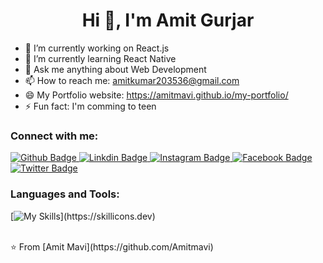  <h1 align="center">Hi 👋, I'm Amit Gurjar</h1>

- 🔭 I’m currently working on React.js
- 🌱 I’m currently learning React Native
- 💬 Ask me anything about Web Development 
- 📫 How to reach me: amitkumar203536@gmail.com
- 😄 My  Portfolio website: https://amitmavi.github.io/my-portfolio/
- ⚡ Fun fact: I'm comming to teen
  
### Connect with me:
<div id="badges">
  <a href="https://github.com/Amitmavi">
    <img src="https://img.shields.io/badge/Github-white?style=for-the-badge&logo=Github&logoColor=black" alt="Github Badge"/>
  </a>
  <a href="https://www.linkedin.com/in/amit-gurjar-6665a3252">
    <img src="https://img.shields.io/badge/LinkdIn-blue?style=for-the-badge&logo=linkdin&logoColor=white" alt="Linkdin Badge"/>
  </a>
   <a href="https://www.instagram.com/invites/contact/?i=1v2elyphthji1&utm_content=gikj40v">
    <img src="https://img.shields.io/badge/Instagram-purple?style=for-the-badge&logo=instagram&logoColor=white" alt="Instagram Badge"/>
  </a>
   <a href="https://www.facebook.com/profile.php?id=100050684704120">
    <img src="https://img.shields.io/badge/Facebook-blue?style=for-the-badge&logo=facebook&logoColor=white" alt="Facebook Badge"/>
  </a>
   <a href="https://twitter.com/amitgurjar2036?t=7jQxdk_RIG7tjlBhD4NBzg&s=09">
    <img src="https://img.shields.io/badge/Twitter-blue?style=for-the-badge&logo=twitter&logoColor=white" alt="Twitter Badge"/>
  </a>
</div>

### Languages and Tools:
[![My Skills](https://skillicons.dev/icons?i=html,css,js,react,nodejs,firebase,github,git,materialui,vscode,)](https://skillicons.dev)






<br>
⭐️ From [Amit Mavi](https://github.com/Amitmavi)

